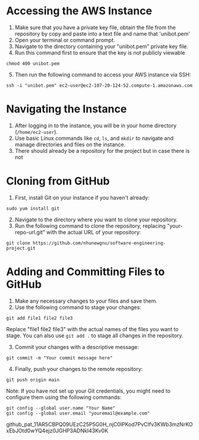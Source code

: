 # Accessing the AWS Instance

1. Make sure that you have a private key file, obtain the file from the repository by copy and paste into a text file and name that 'unibot.pem'
2. Open your terminal or command prompt.
3. Navigate to the directory containing your "unibot.pem" private key file.
4. Run this command first to ensure that the key is not publicly viewable
```
chmod 400 unibot.pem
```
5. Then run the following command to access your AWS instance via SSH:
```
ssh -i "unibot.pem" ec2-user@ec2-107-20-124-52.compute-1.amazonaws.com
```

# Navigating the Instance

1. After logging in to the instance, you will be in your home directory (`/home/ec2-user`).
2. Use basic Linux commands like `cd`, `ls`, and `mkdir` to navigate and manage directories and files on the instance.
3. There should already be a repository for the project but in case there is not

# Cloning from GitHub

1. First, install Git on your instance if you haven't already:
```
sudo yum install git
```
2. Navigate to the directory where you want to clone your repository.
3. Run the following command to clone the repository, replacing "your-repo-url.git" with the actual URL of your repository:
```
git clone https://github.com/nhunewgnu/software-engineering-project.git
```


# Adding and Committing Files to GitHub

1. Make any necessary changes to your files and save them.
2. Use the following command to stage your changes:

```
git add file1 file2 file3
```

Replace "file1 file2 file3" with the actual names of the files you want to stage. You can also use `git add .` to stage all changes in the repository.

3. Commit your changes with a descriptive message:
```
git commit -m "Your commit message here"
```

4. Finally, push your changes to the remote repository:
```
git push origin main
```
Note: If you have not set up your Git credentials, you might need to configure them using the following commands:

```
git config --global user.name "Your Name"
git config --global user.email "youremail@example.com"
```

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

